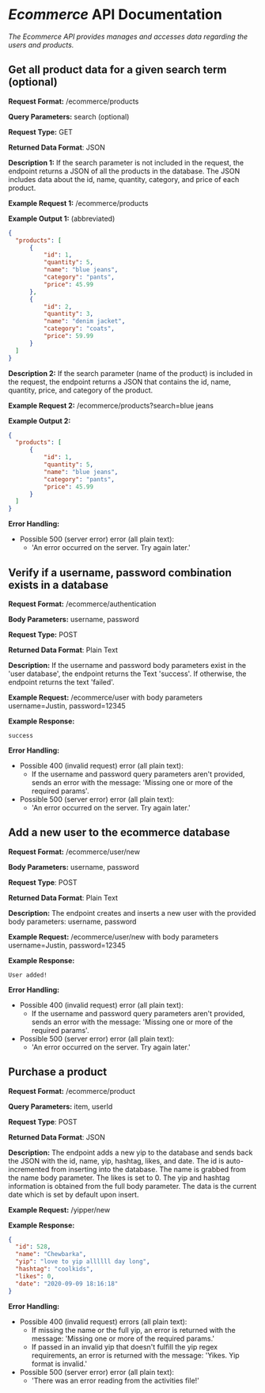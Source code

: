 # *Ecommerce* API Documentation
*The Ecommerce API provides manages and accesses data regarding the users and products.*

## Get all product data for a given search term (optional)
**Request Format:** /ecommerce/products

**Query Parameters:** search (optional)

**Request Type:** GET

**Returned Data Format**: JSON

**Description 1:** If the search parameter is not included in the request, the endpoint returns a JSON of all the products in the database. The JSON includes data
about the id, name, quantity, category, and price of each product.

**Example Request 1:** /ecommerce/products

**Example Output 1:** (abbreviated)

```json
{
  "products": [
      {
          "id": 1,
          "quantity": 5,
          "name": "blue jeans",
          "category": "pants",
          "price": 45.99
      },
      {
          "id": 2,
          "quantity": 3,
          "name": "denim jacket",
          "category": "coats",
          "price": 59.99
      }
  ]
}
```

**Description 2:** If the search parameter (name of the product) is included in the request, the endpoint returns a JSON that contains the id, name, quantity, price, and category of the product.

**Example Request 2:** /ecommerce/products?search=blue jeans

**Example Output 2:**

```json
{
  "products": [
      {
          "id": 1,
          "quantity": 5,
          "name": "blue jeans",
          "category": "pants",
          "price": 45.99
      }
  ]
}
```

**Error Handling:**
- Possible 500 (server error) error (all plain text):
  - 'An error occurred on the server. Try again later.'

## Verify if a username, password combination exists in a database
**Request Format:** /ecommerce/authentication

**Body Parameters:** username, password

**Request Type:** POST

**Returned Data Format**: Plain Text

**Description:** If the username and password body parameters exist in the 'user database', the endpoint returns the Text 'success'.
If otherwise, the endpoint returns the text 'failed'.

**Example Request:** /ecommerce/user with body parameters username=Justin, password=12345

**Example Response:**

```
success
```

**Error Handling:**
- Possible 400 (invalid request) error (all plain text):
  - If the username and password query parameters aren't provided, sends an error with the message: 'Missing one or more of the required params'.
- Possible 500 (server error) error (all plain text):
  - 'An error occurred on the server. Try again later.'

## Add a new user to the ecommerce database
**Request Format:** /ecommerce/user/new

**Body Parameters:** username, password

**Request Type**: POST

**Returned Data Format**: Plain Text

**Description:** The endpoint creates and inserts a new user with the provided body parameters: username, password

**Example Request:** /ecommerce/user/new with body parameters username=Justin, password=12345

**Example Response:**
```
User added!
```

**Error Handling:**
- Possible 400 (invalid request) error (all plain text):
  - If the username and password query parameters aren't provided, sends an error with the message: 'Missing one or more of the required params'.
- Possible 500 (server error) error (all plain text):
  - 'An error occurred on the server. Try again later.'

## Purchase a product
**Request Format:** /ecommerce/product

**Query Parameters:** item, userId

**Request Type**: POST

**Returned Data Format**: JSON

**Description:** The endpoint adds a new yip to the database and sends back the JSON with the id,
name, yip, hashtag, likes, and date. The id is auto-incremented from inserting into the database.
The name is grabbed from the name body parameter. The likes is set to 0. The yip and hashtag
information is obtained from the full body parameter. The data is the current date which is set
by default upon insert.

**Example Request:** /yipper/new

**Example Response:**

```json
{
  "id": 528,
  "name": "Chewbarka",
  "yip": "love to yip allllll day long",
  "hashtag": "coolkids",
  "likes": 0,
  "date": "2020-09-09 18:16:18"
}
```

**Error Handling:**
- Possible 400 (invalid request) errors (all plain text):
  - If missing the name or the full yip, an error is returned with the message:
  'Missing one or more of the required params.'
  - If passed in an invalid yip that doesn't fulfill the yip regex requirements, an error is
  returned with the message: 'Yikes. Yip format is invalid.'
- Possible 500 (server error) error (all plain text):
  - 'There was an error reading from the activities file!'